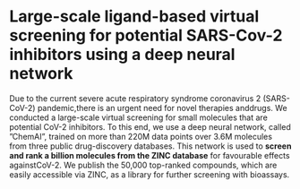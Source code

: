 # Large-scale ligand-based virtual screening for potential SARS-Cov-2 inhibitors using a deep neural network
Due to the current severe acute respiratory syndrome coronavirus 2 (SARS-CoV-2) pandemic,there is an urgent need for novel therapies anddrugs. We conducted a large-scale virtual screening for small molecules that are potential CoV-2 inhibitors. To this end, we use a deep neural network, called ”ChemAI”, trained on more than 220M data points over 3.6M molecules from three public drug-discovery databases. This network is used to **screen and rank a billion molecules from the ZINC database** for favourable effects againstCoV-2. We publish the 50,000 top-ranked compounds, which are easily accessible via ZINC, as a library for further screening with bioassays.
